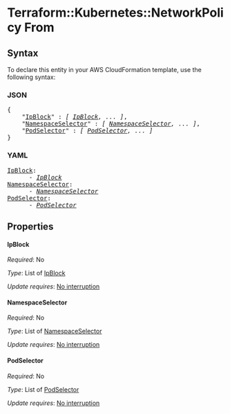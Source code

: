# Terraform::Kubernetes::NetworkPolicy From

## Syntax

To declare this entity in your AWS CloudFormation template, use the following syntax:

### JSON

<pre>
{
    "<a href="#ipblock" title="IpBlock">IpBlock</a>" : <i>[ <a href="from-ipblock.md">IpBlock</a>, ... ]</i>,
    "<a href="#namespaceselector" title="NamespaceSelector">NamespaceSelector</a>" : <i>[ <a href="from-namespaceselector.md">NamespaceSelector</a>, ... ]</i>,
    "<a href="#podselector" title="PodSelector">PodSelector</a>" : <i>[ <a href="from-podselector.md">PodSelector</a>, ... ]</i>
}
</pre>

### YAML

<pre>
<a href="#ipblock" title="IpBlock">IpBlock</a>: <i>
      - <a href="from-ipblock.md">IpBlock</a></i>
<a href="#namespaceselector" title="NamespaceSelector">NamespaceSelector</a>: <i>
      - <a href="from-namespaceselector.md">NamespaceSelector</a></i>
<a href="#podselector" title="PodSelector">PodSelector</a>: <i>
      - <a href="from-podselector.md">PodSelector</a></i>
</pre>

## Properties

#### IpBlock

_Required_: No

_Type_: List of <a href="from-ipblock.md">IpBlock</a>

_Update requires_: [No interruption](https://docs.aws.amazon.com/AWSCloudFormation/latest/UserGuide/using-cfn-updating-stacks-update-behaviors.html#update-no-interrupt)

#### NamespaceSelector

_Required_: No

_Type_: List of <a href="from-namespaceselector.md">NamespaceSelector</a>

_Update requires_: [No interruption](https://docs.aws.amazon.com/AWSCloudFormation/latest/UserGuide/using-cfn-updating-stacks-update-behaviors.html#update-no-interrupt)

#### PodSelector

_Required_: No

_Type_: List of <a href="from-podselector.md">PodSelector</a>

_Update requires_: [No interruption](https://docs.aws.amazon.com/AWSCloudFormation/latest/UserGuide/using-cfn-updating-stacks-update-behaviors.html#update-no-interrupt)

